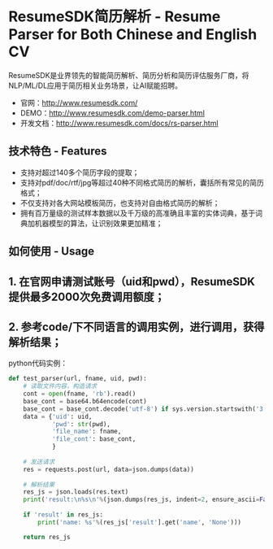 ResumeSDK简历解析 - Resume Parser for Both Chinese and English CV
========

ResumeSDK是业界领先的智能简历解析、简历分析和简历评估服务厂商，将NLP/ML/DL应用于简历相关业务场景，让AI赋能招聘。
* 官网：http://www.resumesdk.com/
* DEMO：http://www.resumesdk.com/demo-parser.html
* 开发文档：http://www.resumesdk.com/docs/rs-parser.html

技术特色 - Features
---

* 支持对超过140多个简历字段的提取；
* 支持对pdf/doc/rtf/jpg等超过40种不同格式简历的解析，囊括所有常见的简历格式；
* 不仅支持对各大网站模板简历，也支持对自由格式简历的解析；
* 拥有百万量级的测试样本数据以及千万级的高准确且丰富的实体词典，基于词典加机器模型的算法，让识别效果更加精准；

如何使用 - Usage
---

## 1. 在官网申请测试账号（uid和pwd），ResumeSDK提供最多2000次免费调用额度；
## 2. 参考code/下不同语言的调用实例，进行调用，获得解析结果；

python代码实例：
```python
def test_parser(url, fname, uid, pwd):
    # 读取文件内容，构造请求
    cont = open(fname, 'rb').read()
    base_cont = base64.b64encode(cont)
    base_cont = base_cont.decode('utf-8') if sys.version.startswith('3') else base_cont     #兼容python2与python3
    data = {'uid': uid,
            'pwd': str(pwd),
            'file_name': fname,
            'file_cont': base_cont,
            }
    
    # 发送请求
    res = requests.post(url, data=json.dumps(data))
    
    # 解析结果
    res_js = json.loads(res.text)
    print('result:\n%s\n'%(json.dumps(res_js, indent=2, ensure_ascii=False)))
    
    if 'result' in res_js:
        print('name: %s'%(res_js['result'].get('name', 'None')))

    return res_js
```


